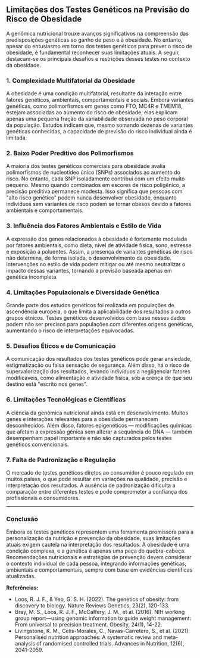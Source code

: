 
## Limitações dos Testes Genéticos na Previsão do Risco de Obesidade

A genômica nutricional trouxe avanços significativos na compreensão das predisposições genéticas ao ganho de peso e à obesidade. No entanto, apesar do entusiasmo em torno dos testes genéticos para prever o risco de obesidade, é fundamental reconhecer suas limitações atuais. A seguir, destacam-se os principais desafios e restrições desses testes no contexto da obesidade.

### 1. **Complexidade Multifatorial da Obesidade**

A obesidade é uma condição multifatorial, resultante da interação entre fatores genéticos, ambientais, comportamentais e sociais. Embora variantes genéticas, como polimorfismos em genes como FTO, MC4R e TMEM18, estejam associadas ao aumento do risco de obesidade, elas explicam apenas uma pequena fração da variabilidade observada no peso corporal da população. Estudos indicam que, mesmo somando dezenas de variantes genéticas conhecidas, a capacidade de previsão do risco individual ainda é limitada.

### 2. **Baixo Poder Preditivo dos Polimorfismos**

A maioria dos testes genéticos comerciais para obesidade avalia polimorfismos de nucleotídeo único (SNPs) associados ao aumento do risco. No entanto, cada SNP isoladamente contribui com um efeito muito pequeno. Mesmo quando combinados em escores de risco poligênico, a precisão preditiva permanece modesta. Isso significa que pessoas com "alto risco genético" podem nunca desenvolver obesidade, enquanto indivíduos sem variantes de risco podem se tornar obesos devido a fatores ambientais e comportamentais.

### 3. **Influência dos Fatores Ambientais e Estilo de Vida**

A expressão dos genes relacionados à obesidade é fortemente modulada por fatores ambientais, como dieta, nível de atividade física, sono, estresse e exposição a poluentes. Assim, a presença de variantes genéticas de risco não determina, de forma isolada, o desenvolvimento da obesidade. Intervenções no estilo de vida podem mitigar ou até mesmo neutralizar o impacto dessas variantes, tornando a previsão baseada apenas em genética incompleta.

### 4. **Limitações Populacionais e Diversidade Genética**

Grande parte dos estudos genéticos foi realizada em populações de ascendência europeia, o que limita a aplicabilidade dos resultados a outros grupos étnicos. Testes genéticos desenvolvidos com base nesses dados podem não ser precisos para populações com diferentes origens genéticas, aumentando o risco de interpretações equivocadas.

### 5. **Desafios Éticos e de Comunicação**

A comunicação dos resultados dos testes genéticos pode gerar ansiedade, estigmatização ou falsa sensação de segurança. Além disso, há o risco de supervalorização dos resultados, levando indivíduos a negligenciar fatores modificáveis, como alimentação e atividade física, sob a crença de que seu destino está "escrito nos genes".

### 6. **Limitações Tecnológicas e Científicas**

A ciência da genômica nutricional ainda está em desenvolvimento. Muitos genes e interações relevantes para a obesidade permanecem desconhecidos. Além disso, fatores epigenéticos — modificações químicas que afetam a expressão gênica sem alterar a sequência do DNA — também desempenham papel importante e não são capturados pelos testes genéticos convencionais.

### 7. **Falta de Padronização e Regulação**

O mercado de testes genéticos diretos ao consumidor é pouco regulado em muitos países, o que pode resultar em variações na qualidade, precisão e interpretação dos resultados. A ausência de padronização dificulta a comparação entre diferentes testes e pode comprometer a confiança dos profissionais e consumidores.

---

### **Conclusão**

Embora os testes genéticos representem uma ferramenta promissora para a personalização da nutrição e prevenção da obesidade, suas limitações atuais exigem cautela na interpretação dos resultados. A obesidade é uma condição complexa, e a genética é apenas uma peça do quebra-cabeça. Recomendações nutricionais e estratégias de prevenção devem considerar o contexto individual de cada pessoa, integrando informações genéticas, ambientais e comportamentais, sempre com base em evidências científicas atualizadas.

**Referências:**

- Loos, R. J. F., & Yeo, G. S. H. (2022). The genetics of obesity: from discovery to biology. Nature Reviews Genetics, 23(2), 120-133.
- Bray, M. S., Loos, R. J. F., McCaffery, J. M., et al. (2016). NIH working group report—using genomic information to guide weight management: From universal to precision treatment. Obesity, 24(1), 14-22.
- Livingstone, K. M., Celis-Morales, C., Navas-Carretero, S., et al. (2021). Personalised nutrition approaches: A systematic review and meta-analysis of randomised controlled trials. Advances in Nutrition, 12(6), 2041-2059.
```
